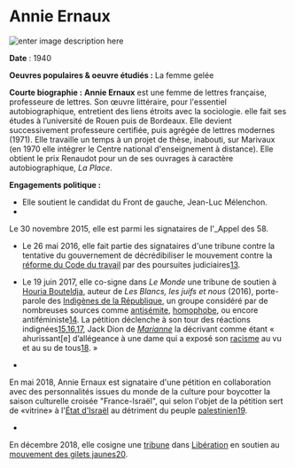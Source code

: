 ---
---

# Annie Ernaux
![enter image description here](http://www.lacoursefolle.fr/wp-content/uploads/2016/09/portrait-Annie-Ernaux.jpg)

**Date** : 1940
  
**Oeuvres populaires & oeuvre étudiés :**  La femme gelée 
  
**Courte biographie :**
  **Annie Ernaux** est une femme de lettres française, professeure de lettres. Son œuvre littéraire, pour l'essentiel autobiographique, entretient des liens étroits avec la sociologie. elle fait ses études à l’université de Rouen puis de Bordeaux. Elle devient successivement professeure certifiée, puis agrégée de lettres modernes (1971). Elle travaille un temps à un projet de thèse, inabouti, sur Marivaux (en 1970 elle intégrer le Centre national d'enseignement à distance). Elle obtient le prix Renaudot pour un de ses ouvrages à caractère autobiographique, _La Place_.
  

**Engagements politique :**

- Elle soutient le candidat du Front de gauche, Jean-Luc Mélenchon.
- 
Le 30 novembre 2015, elle est parmi les signataires de l'_Appel des 58.
- Le 26 mai 2016, elle fait partie des signataires d'une tribune contre la tentative du gouvernement de décrédibiliser le mouvement contre la [réforme du Code du travail](https://fr.wikipedia.org/wiki/Loi_relative_au_travail,_%C3%A0_la_modernisation_du_dialogue_social_et_%C3%A0_la_s%C3%A9curisation_des_parcours_professionnels "Loi relative au travail, à la modernisation du dialogue social et à la sécurisation des parcours professionnels") par des poursuites judiciaires[13](https://fr.wikipedia.org/wiki/Annie_Ernaux#cite_note-13).


- Le 19 juin 2017, elle co-signe dans _Le Monde_ une tribune de soutien à [Houria Bouteldja](https://fr.wikipedia.org/wiki/Houria_Bouteldja "Houria Bouteldja"), auteur de _Les Blancs, les juifs et nous_ (2016), porte-parole des [Indigènes de la République](https://fr.wikipedia.org/wiki/Indig%C3%A8nes_de_la_R%C3%A9publique "Indigènes de la République"), un groupe considéré par de nombreuses sources comme [antisémite](https://fr.wikipedia.org/wiki/Antis%C3%A9mite "Antisémite"), [homophobe](https://fr.wikipedia.org/wiki/Homophobe "Homophobe"), ou encore antiféministe[14](https://fr.wikipedia.org/wiki/Annie_Ernaux#cite_note-14). La pétition déclenche à son tour des réactions indignées[15](https://fr.wikipedia.org/wiki/Annie_Ernaux#cite_note-15),[16](https://fr.wikipedia.org/wiki/Annie_Ernaux#cite_note-16),[17](https://fr.wikipedia.org/wiki/Annie_Ernaux#cite_note-17), Jack Dion de _[Marianne](https://fr.wikipedia.org/wiki/Marianne_(magazine) "Marianne (magazine)")_ la décrivant comme étant « ahurissant[e]
 d’allégeance à une dame qui a exposé son [racisme](https://fr.wikipedia.org/wiki/Racisme "Racisme") au vu et au su de tous[18](https://fr.wikipedia.org/wiki/Annie_Ernaux#cite_note-18). »

- 
En mai 2018, Annie Ernaux est signataire d'une pétition en collaboration avec des personnalités issues du monde de la culture pour boycotter la saison culturelle croisée "France-Israël", qui selon l'objet de la pétition sert de «vitrine» à l'[État d'Israël](https://fr.wikipedia.org/wiki/Isra%C3%ABl "Israël") au détriment du peuple [palestinien](https://fr.wikipedia.org/wiki/Palestiniens "Palestiniens")[19](https://fr.wikipedia.org/wiki/Annie_Ernaux#cite_note-19).

- 
En décembre 2018, elle cosigne une [tribune](https://fr.wikipedia.org/wiki/Tribune "Tribune") dans [Libération](https://fr.wikipedia.org/wiki/Lib%C3%A9ration_(journal) "Libération (journal)") en soutien au [mouvement des gilets jaunes](https://fr.wikipedia.org/wiki/Mouvement_des_Gilets_jaunes_en_France "Mouvement des Gilets jaunes en France")[20](https://fr.wikipedia.org/wiki/Annie_Ernaux#cite_note-20).